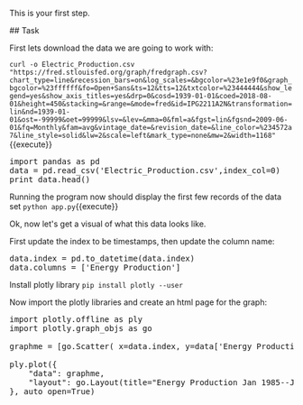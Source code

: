 This is your first step.

## Task

First lets download the data we are going to work with:

`curl -o Electric_Production.csv "https://fred.stlouisfed.org/graph/fredgraph.csv?chart_type=line&recession_bars=on&log_scales=&bgcolor=%23e1e9f0&graph_bgcolor=%23ffffff&fo=Open+Sans&ts=12&tts=12&txtcolor=%23444444&show_legend=yes&show_axis_titles=yes&drp=0&cosd=1939-01-01&coed=2018-08-01&height=450&stacking=&range=&mode=fred&id=IPG2211A2N&transformation=lin&nd=1939-01-01&ost=-99999&oet=99999&lsv=&lev=&mma=0&fml=a&fgst=lin&fgsnd=2009-06-01&fq=Monthly&fam=avg&vintage_date=&revision_date=&line_color=%234572a7&line_style=solid&lw=2&scale=left&mark_type=none&mw=2&width=1168"`{{execute}}

<pre class="file" data-filename="app.py" data-target="replace">
import pandas as pd
data = pd.read_csv('Electric_Production.csv',index_col=0)
print data.head()
</pre>

Running the program now should display the first few records of the data set
`python app.py`{{execute}} 

Ok, now let's get a visual of what this data looks like.

First update the index to be timestamps, then update the column name:
<pre class="file" data-filename="app.py" data-target="append">
data.index = pd.to_datetime(data.index)
data.columns = ['Energy Production']
</pre>

Install plotly library
`pip install plotly --user`

Now import the plotly libraries and create an html page for the graph:
<pre class="file" data-filename="app.py" data-target="append">
import plotly.offline as ply
import plotly.graph_objs as go

graphme = [go.Scatter( x=data.index, y=data['Energy Production'] )]

ply.plot({
    "data": graphme,
    "layout": go.Layout(title="Energy Production Jan 1985--Jan 2018")
}, auto_open=True)
</pre>
